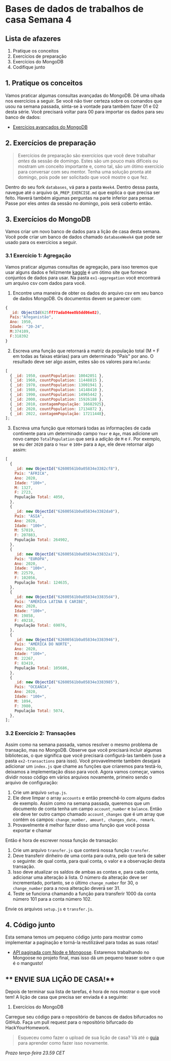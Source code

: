 # Bases de dados de trabalhos de casa Semana 4

## **Lista de afazeres**

1. Pratique os conceitos
2. Exercícios de preparação
3. Exercícios do MongoDB
4. Codifique junto

## 1. **Pratique os conceitos**

Vamos praticar algumas consultas avançadas do MongoDB. Dê uma olhada nos exercícios a seguir. Se você não tiver certeza sobre os comandos que usou na semana passada, sinta-se à vontade para também fazer 01 e 02 desta série. Você precisará voltar para 00 para importar os dados para seu banco de dados:

- [Exercícios avançados do MongoDB](https://github.com/mattdavis0351/mongodb-labs/blob/master/exercises/03_advanced-mongo-queries.md)

## 2. **Exercícios de preparação**

> Exercícios de preparação são exercícios que você deve trabalhar _antes_ da sessão de domingo. Estes são um pouco mais difíceis ou mostram um conceito importante e, como tal, são um ótimo exercício para conversar com seu mentor. Tenha uma solução pronta até domingo, pois pode ser solicitado que você mostre o que fez.

Dentro do seu fork `databases`, vá para a pasta `Week4`. Dentro dessa pasta, navegue até o arquivo `QA_PREP_EXERCISE.md` que explica o que precisa ser feito. Haverá também algumas perguntas na parte inferior para pensar. Passe por eles _antes_ da sessão no domingo, pois será coberto então.

## 3. **Exercícios do MongoDB**

Vamos criar um novo banco de dados para a lição de casa desta semana. Você pode criar um banco de dados chamado `databaseWeek4` que pode ser usado para os exercícios a seguir.

### 3.1 **Exercício 1: Agregação**

Vamos praticar algumas consultas de agregação, para isso teremos que usar alguns dados e felizmente [kaggle](https://www.kaggle.com/) é um ótimo site que fornece conjuntos de dados para usar. Na pasta `ex1-aggregation` você encontrará um arquivo csv com dados para você.

1. Encontre uma maneira de obter os dados do arquivo csv em seu banco de dados MongoDB. Os documentos devem se parecer com:

``` js
{
  _id: ObjectId(625ff77ada84ee8b5dd06e82),
  País:"Afeganistão",
  Ano: 1950,
  Idade: "20-24",
  M:374109,
  F:318392
}
```

2. Escreva uma função que retornará a matriz da população total (M + F em todas as faixas etárias) para um determinado "País" por ano. O resultado deve ser algo assim, estes são os valores para `Holanda`:

``` js
[
  { _id: 1950, countPopulation: 10042051 },
  { _id: 1960, countPopulation: 11448815 },
  { _id: 1970, countPopulation: 13001941 },
  { _id: 1980, countPopulation: 14148410 },
  { _id: 1990, countPopulation: 14965442 },
  { _id: 2000, countPopulation: 15926188 },
  { _id: 2010, contagemPopulação: 16682925},
  { _id: 2020, countPopulation: 17134872 },
  { _id: 2022, contagemPopulação: 17211448},
];
```

3. Escreva uma função que retornará todas as informações de cada continente para um determinado campo `Year` e `Age`, mas adicione um novo campo `TotalPopulation` que será a adição de `M` e `F`. Por exemplo, se eu der `2020` para o `Year` e `100+` para a `Age`, ele deve retornar algo assim:

``` js
[
  {
    _id: new ObjectId("62600561b0a05834e3382cf8"),
    País: "ÁFRICA",
    Ano: 2020,
    Idade: "100+",
    M: 1327,
    F: 2723,
    População Total: 4050,
  },
  {
    _id: new ObjectId("62600561b0a05834e3382da0"),
    País: "ÁSIA",
    Ano: 2020,
    Idade: "100+",
    M: 57019,
    F: 207883,
    População Total: 264902,
  },
  {
    _id: new ObjectId("62600561b0a05834e33832a1"),
    País: "EUROPA",
    Ano: 2020,
    Idade: "100+",
    M: 22579,
    F: 102056,
    População Total: 124635,
  },
  {
    _id: new ObjectId("62600561b0a05834e33835d4"),
    País: "AMÉRICA LATINA E CARIBE",
    Ano: 2020,
    Idade: "100+",
    M: 19858,
    F: 49218,
    População Total: 69076,
  },
  {
    _id: new ObjectId("62600561b0a05834e3383946"),
    País: "AMÉRICA DO NORTE",
    Ano: 2020,
    Idade: "100+",
    M: 22267,
    F: 83419,
    População Total: 105686,
  },
  {
    _id: new ObjectId("62600561b0a05834e3383985"),
    País: "OCEANIA",
    Ano: 2020,
    Idade: "100+",
    M: 1094,
    F: 3980,
    População Total: 5074,
  },
];
```

### 3.2 **Exercício 2: Transações**

Assim como na semana passada, vamos resolver o mesmo problema de transação, mas no MongoDB. Observe que você precisará incluir algumas bibliotecas, o que significa que você precisará configurá-las também (use a pasta `ex2-transactions` para isso). Você provavelmente também desejará adicionar um `index.js` que chame as funções que criaremos para testá-lo, deixamos a implementação disso para você. Agora vamos começar, vamos dividir nosso código em vários arquivos novamente, primeiro sendo o arquivo de configuração:

1. Crie um arquivo `setup.js`.
2. Ele deve limpar o array `accounts` e então preenchê-lo com alguns dados de exemplo. Assim como na semana passada, queremos que um documento de conta tenha um campo `account_number` e `balance`. Então ele deve ter outro campo chamado `account_changes` que é um array que contém os campos: `change_number, amount, changes_date, remark`.
3. Provavelmente é melhor fazer disso uma função que você possa exportar e chamar

Então é hora de escrever nossa função de transação:

1. Crie um arquivo `transfer.js` que conterá nossa função `transfer`.
2. Deve transferir dinheiro de uma conta para outra, pelo que terá de saber o seguinte: de qual conta, para qual conta, o valor e a observação desta transação.
3. Isso deve atualizar os saldos de ambas as contas e, para cada conta, adicionar uma alteração à lista. O número da alteração deve ser incrementado, portanto, se o último `change_number` for 30, o `change_number` para a nova alteração deverá ser 31.
4. Teste se funciona chamando a função para transferir 1000 da conta número 101 para a conta número 102.

Envie os arquivos `setup.js` e `transfer.js`.

## 4. **Código junto**

Esta semana temos um pequeno código junto para mostrar como implementar a paginação e torná-la reutilizável para todas as suas rotas!

- [API paginada com Node e Mongoose](https://www.youtube.com/watch?v=ZX3qt0UWifc). Estaremos trabalhando no Mongoose no projeto final, mas isso dá um pequeno teaser sobre o que é o mangusto!

## ** ENVIE SUA LIÇÃO DE CASA!**

Depois de terminar sua lista de tarefas, é hora de nos mostrar o que você tem! A lição de casa que precisa ser enviada é a seguinte:

1. Exercícios do MongoDB

Carregue seu código para o repositório de bancos de dados bifurcados no GitHub. Faça um pull request para o repositório bifurcado do HackYourHomework.

> Esqueceu como fazer o upload de sua lição de casa? Vá até o [guia](../hand-in-homework-guide.md) para aprender como fazer isso novamente.

_Prazo terça-feira 23.59 CET_
